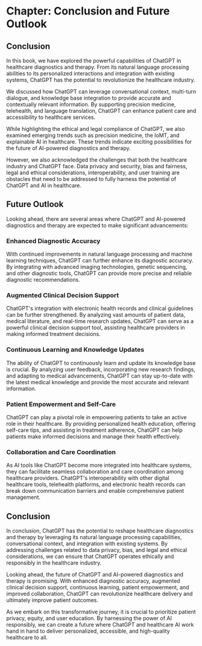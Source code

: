 Chapter: Conclusion and Future Outlook
======================================

Conclusion
----------

In this book, we have explored the powerful capabilities of ChatGPT in healthcare diagnostics and therapy. From its natural language processing abilities to its personalized interactions and integration with existing systems, ChatGPT has the potential to revolutionize the healthcare industry.

We discussed how ChatGPT can leverage conversational context, multi-turn dialogue, and knowledge base integration to provide accurate and contextually relevant information. By supporting precision medicine, telehealth, and language translation, ChatGPT can enhance patient care and accessibility to healthcare services.

While highlighting the ethical and legal compliance of ChatGPT, we also examined emerging trends such as precision medicine, the IoMT, and explainable AI in healthcare. These trends indicate exciting possibilities for the future of AI-powered diagnostics and therapy.

However, we also acknowledged the challenges that both the healthcare industry and ChatGPT face. Data privacy and security, bias and fairness, legal and ethical considerations, interoperability, and user training are obstacles that need to be addressed to fully harness the potential of ChatGPT and AI in healthcare.

Future Outlook
--------------

Looking ahead, there are several areas where ChatGPT and AI-powered diagnostics and therapy are expected to make significant advancements:

### Enhanced Diagnostic Accuracy

With continued improvements in natural language processing and machine learning techniques, ChatGPT can further enhance its diagnostic accuracy. By integrating with advanced imaging technologies, genetic sequencing, and other diagnostic tools, ChatGPT can provide more precise and reliable diagnostic recommendations.

### Augmented Clinical Decision Support

ChatGPT's integration with electronic health records and clinical guidelines can be further strengthened. By analyzing vast amounts of patient data, medical literature, and real-time research updates, ChatGPT can serve as a powerful clinical decision support tool, assisting healthcare providers in making informed treatment decisions.

### Continuous Learning and Knowledge Updates

The ability of ChatGPT to continuously learn and update its knowledge base is crucial. By analyzing user feedback, incorporating new research findings, and adapting to medical advancements, ChatGPT can stay up-to-date with the latest medical knowledge and provide the most accurate and relevant information.

### Patient Empowerment and Self-Care

ChatGPT can play a pivotal role in empowering patients to take an active role in their healthcare. By providing personalized health education, offering self-care tips, and assisting in treatment adherence, ChatGPT can help patients make informed decisions and manage their health effectively.

### Collaboration and Care Coordination

As AI tools like ChatGPT become more integrated into healthcare systems, they can facilitate seamless collaboration and care coordination among healthcare providers. ChatGPT's interoperability with other digital healthcare tools, telehealth platforms, and electronic health records can break down communication barriers and enable comprehensive patient management.

Conclusion
----------

In conclusion, ChatGPT has the potential to reshape healthcare diagnostics and therapy by leveraging its natural language processing capabilities, conversational context, and integration with existing systems. By addressing challenges related to data privacy, bias, and legal and ethical considerations, we can ensure that ChatGPT operates ethically and responsibly in the healthcare industry.

Looking ahead, the future of ChatGPT and AI-powered diagnostics and therapy is promising. With enhanced diagnostic accuracy, augmented clinical decision support, continuous learning, patient empowerment, and improved collaboration, ChatGPT can revolutionize healthcare delivery and ultimately improve patient outcomes.

As we embark on this transformative journey, it is crucial to prioritize patient privacy, equity, and user education. By harnessing the power of AI responsibly, we can create a future where ChatGPT and healthcare AI work hand in hand to deliver personalized, accessible, and high-quality healthcare to all.
